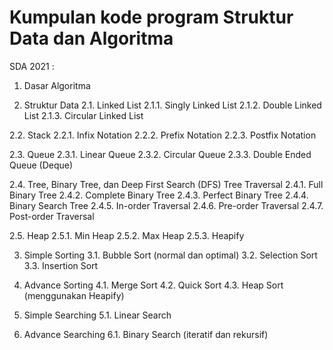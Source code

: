 # Kumpulan kode program Struktur Data dan Algoritma

SDA 2021 :

1. Dasar Algoritma

2. Struktur Data
  2.1. Linked List
    2.1.1. Singly Linked List
    2.1.2. Double Linked List
    2.1.3. Circular Linked List
    
  2.2. Stack
    2.2.1. Infix Notation
    2.2.2. Prefix Notation
    2.2.3. Postfix Notation
    
  2.3. Queue
    2.3.1. Linear Queue
    2.3.2. Circular Queue
    2.3.3. Double Ended Queue (Deque)
    
  2.4. Tree, Binary Tree, dan Deep First Search (DFS) Tree Traversal
    2.4.1. Full Binary Tree
    2.4.2. Complete Binary Tree
    2.4.3. Perfect Binary Tree
    2.4.4. Binary Search Tree
    2.4.5. In-order Traversal
    2.4.6. Pre-order Traversal
    2.4.7. Post-order Traversal
    
  2.5. Heap
    2.5.1. Min Heap
    2.5.2. Max Heap
    2.5.3. Heapify

3. Simple Sorting
  3.1. Bubble Sort (normal dan optimal)
  3.2. Selection Sort
  3.3. Insertion Sort

4. Advance Sorting
  4.1. Merge Sort
  4.2. Quick Sort
  4.3. Heap Sort (menggunakan Heapify)

5. Simple Searching
  5.1. Linear Search

6. Advance Searching
  6.1. Binary Search (iteratif dan rekursif)
